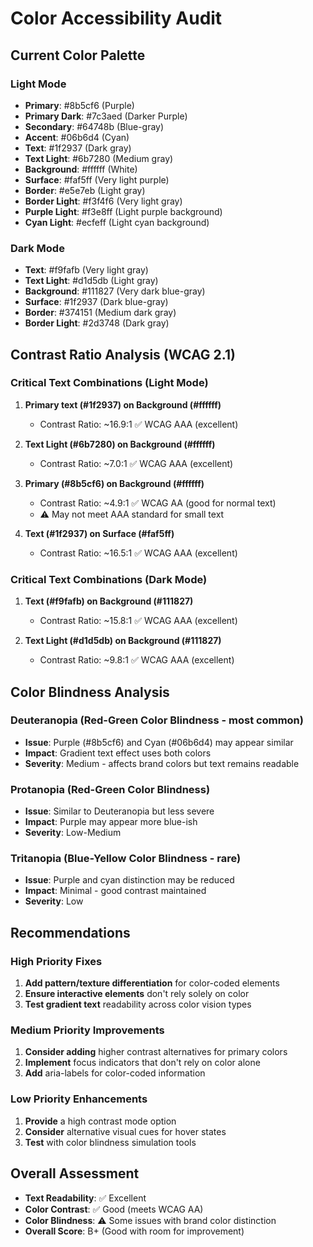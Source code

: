 # Color Accessibility Audit

## Current Color Palette

### Light Mode
- **Primary**: #8b5cf6 (Purple)
- **Primary Dark**: #7c3aed (Darker Purple)
- **Secondary**: #64748b (Blue-gray)
- **Accent**: #06b6d4 (Cyan)
- **Text**: #1f2937 (Dark gray)
- **Text Light**: #6b7280 (Medium gray)
- **Background**: #ffffff (White)
- **Surface**: #faf5ff (Very light purple)
- **Border**: #e5e7eb (Light gray)
- **Border Light**: #f3f4f6 (Very light gray)
- **Purple Light**: #f3e8ff (Light purple background)
- **Cyan Light**: #ecfeff (Light cyan background)

### Dark Mode
- **Text**: #f9fafb (Very light gray)
- **Text Light**: #d1d5db (Light gray)
- **Background**: #111827 (Very dark blue-gray)
- **Surface**: #1f2937 (Dark blue-gray)
- **Border**: #374151 (Medium dark gray)
- **Border Light**: #2d3748 (Dark gray)

## Contrast Ratio Analysis (WCAG 2.1)

### Critical Text Combinations (Light Mode)
1. **Primary text (#1f2937) on Background (#ffffff)**
   - Contrast Ratio: ~16.9:1 ✅ WCAG AAA (excellent)

2. **Text Light (#6b7280) on Background (#ffffff)**
   - Contrast Ratio: ~7.0:1 ✅ WCAG AAA (excellent)

3. **Primary (#8b5cf6) on Background (#ffffff)**
   - Contrast Ratio: ~4.9:1 ✅ WCAG AA (good for normal text)
   - ⚠️ May not meet AAA standard for small text

4. **Text (#1f2937) on Surface (#faf5ff)**
   - Contrast Ratio: ~16.5:1 ✅ WCAG AAA (excellent)

### Critical Text Combinations (Dark Mode)
1. **Text (#f9fafb) on Background (#111827)**
   - Contrast Ratio: ~15.8:1 ✅ WCAG AAA (excellent)

2. **Text Light (#d1d5db) on Background (#111827)**
   - Contrast Ratio: ~9.8:1 ✅ WCAG AAA (excellent)

## Color Blindness Analysis

### Deuteranopia (Red-Green Color Blindness - most common)
- **Issue**: Purple (#8b5cf6) and Cyan (#06b6d4) may appear similar
- **Impact**: Gradient text effect uses both colors
- **Severity**: Medium - affects brand colors but text remains readable

### Protanopia (Red-Green Color Blindness)
- **Issue**: Similar to Deuteranopia but less severe
- **Impact**: Purple may appear more blue-ish
- **Severity**: Low-Medium

### Tritanopia (Blue-Yellow Color Blindness - rare)
- **Issue**: Purple and cyan distinction may be reduced
- **Impact**: Minimal - good contrast maintained
- **Severity**: Low

## Recommendations

### High Priority Fixes
1. **Add pattern/texture differentiation** for color-coded elements
2. **Ensure interactive elements** don't rely solely on color
3. **Test gradient text** readability across color vision types

### Medium Priority Improvements
1. **Consider adding** higher contrast alternatives for primary colors
2. **Implement** focus indicators that don't rely on color alone
3. **Add** aria-labels for color-coded information

### Low Priority Enhancements
1. **Provide** a high contrast mode option
2. **Consider** alternative visual cues for hover states
3. **Test** with color blindness simulation tools

## Overall Assessment
- **Text Readability**: ✅ Excellent
- **Color Contrast**: ✅ Good (meets WCAG AA)
- **Color Blindness**: ⚠️ Some issues with brand color distinction
- **Overall Score**: B+ (Good with room for improvement)